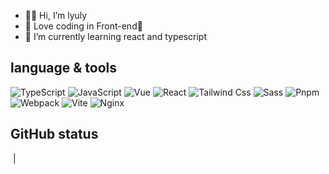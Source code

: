 - 👏🏻 Hi, I’m lyuly
- 👀 Love coding in Front-end🥰
- 🌱 I’m currently learning react and typescript

## language & tools
![TypeScript](https://img.shields.io/badge/-TypeScript-3178C6?logo=typescript&logoColor=white) ![JavaScript](https://img.shields.io/badge/-JavaScript-F7DF1E?logo=javascript&logoColor=white) ![Vue](https://img.shields.io/badge/-Vue-4FC08D?logo=Vue.js&logoColor=white) ![React](https://img.shields.io/badge/-React-61DAFB?logo=React&logoColor=white) ![Tailwind Css](https://img.shields.io/badge/-TailwindCss-06B6D4?logo=tailwindcss&logoColor=white) ![Sass](https://img.shields.io/badge/-Sass-CC6699?logo=Sass&logoColor=white) ![Pnpm](https://img.shields.io/badge/-Pnpm-F69220?logo=pnpm&logoColor=white) ![Webpack](https://img.shields.io/badge/-Webpack-8DD6F9?logo=Webpack&logoColor=white) ![Vite](https://img.shields.io/badge/-Vite-646CFF?logo=Vite&logoColor=white) ![Nginx](https://img.shields.io/badge/-Nginx-009639?logo=Nginx&logoColor=white)

## GitHub status

<img align="center" src="https://github-readme-stats.vercel.app/api?username=lyuly&show_icons=true&theme=swift" alt="" /> | <img align="center" src="https://github-readme-stats.vercel.app/api/top-langs/?username=lyuly&layout=compact&theme=buefy&hide_border=true" alt="" />

